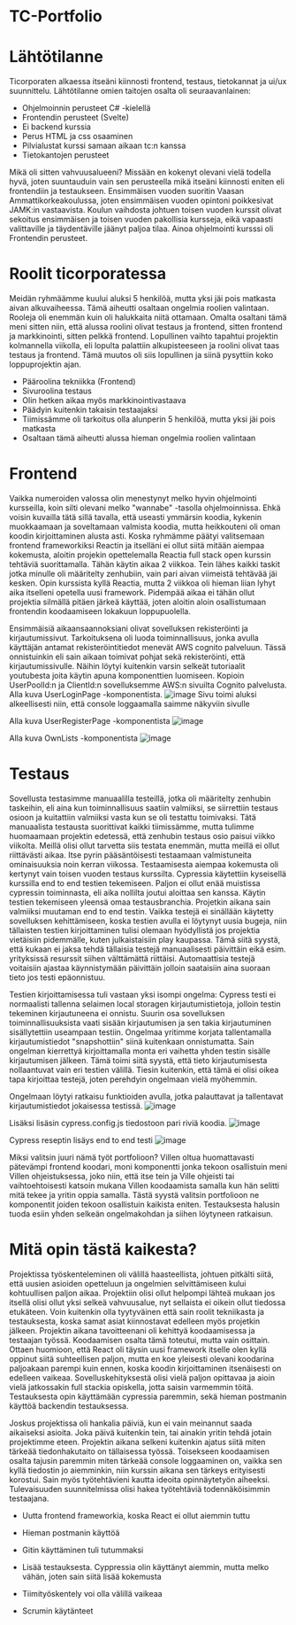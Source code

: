 # TC-Portfolio
# Lähtötilanne

Ticorporaten alkaessa itseäni kiinnosti frontend, testaus, tietokannat ja ui/ux suunnittelu. Lähtötilanne omien taitojen osalta oli seuraavanlainen:
- Ohjelmoinnin perusteet C# -kielellä
- Frontendin perusteet (Svelte)
- Ei backend kurssia
- Perus HTML ja css osaaminen
- Pilvialustat kurssi samaan aikaan tc:n kanssa
- Tietokantojen perusteet

Mikä oli sitten vahvuusalueeni? Missään en kokenyt olevani vielä todella hyvä, joten suuntauduin vain sen perusteella mikä itseäni kiinnosti eniten eli frontendiin ja testaukseen. Ensimmäisen vuoden suoritin Vaasan Ammattikorkeakoulussa, joten ensimmäisen vuoden opintoni poikkesivat JAMK:in vastaavista. Koulun vaihdosta johtuen toisen vuoden kurssit olivat sekoitus ensimmäisen ja toisen vuoden pakollisia kursseja, eikä vapaasti valittaville ja täydentäville jäänyt paljoa tilaa. Ainoa ohjelmointi kursssi oli Frontendin perusteet.

# Roolit ticorporatessa

Meidän ryhmäämme kuului aluksi 5 henkilöä, mutta yksi jäi pois matkasta aivan alkuvaiheessa. Tämä aiheutti osaltaan ongelmia roolien valintaan. Rooleja oli enemmän kuin oli halukkaita niitä ottamaan. Omalta osaltani tämä meni sitten niin, että alussa roolini olivat testaus ja frontend, sitten frontend ja markkinointi, sitten pelkkä frontend. Lopullinen vaihto tapahtui projektin kolmannella viikolla, eli lopulta palattiin alkupisteeseen ja roolini olivat taas testaus ja frontend. Tämä muutos oli siis lopullinen ja siinä pysyttiin koko loppuprojektin ajan.

- Pääroolina tekniikka (Frontend)
- Sivuroolina testaus 
- Olin hetken aikaa myös markkinointivastaava
- Päädyin kuitenkin takaisin testaajaksi
- Tiimissämme oli tarkoitus olla alunperin 5 henkilöä, mutta yksi jäi pois matkasta
- Osaltaan tämä aiheutti alussa hieman ongelmia roolien valintaan

# Frontend

Vaikka numeroiden valossa olin menestynyt melko hyvin ohjelmointi kursseilla, koin silti olevani melko "wannabe" -tasolla ohjelmoinnissa. Ehkä voisin kuvailla tätä sillä tavalla, että useasti ymmärsin koodia, kykenin muokkaamaan ja soveltamaan valmista koodia, mutta heikkouteni oli oman koodin kirjoittaminen alusta asti. Koska ryhmämme päätyi valitsemaan frontend frameworkiksi Reactin ja itselläni ei ollut siitä mitään aiempaa kokemusta, aloitin projekin opettelemalla Reactia full stack open kurssin tehtäviä suorittamalla. Tähän käytin aikaa 2 viikkoa. Tein lähes kaikki taskit jotka minulle oli määritelty zenhubiin, vain pari aivan viimeistä tehtävää jäi kesken. Opin kurssista kyllä Reactia, mutta 2 viikkoa oli hieman liian lyhyt aika itselleni opetella uusi framework. Pidempää aikaa ei tähän ollut projektia silmällä pitäen järkeä käyttää, joten aloitin aloin osallistumaan frontendin koodaamiseen lokakuun loppupuolella. 

Ensimmäisiä aikaansaannoksiani olivat sovelluksen rekisteröinti ja kirjautumissivut. Tarkoituksena oli luoda toiminnallisuus, jonka avulla käyttäjän antamat rekisteröintitiedot menevät AWS cognito palveluun. Tässä onnistuinkin eli sain aikaan toimivat pohjat sekä rekisteröinti, että kirjautumissivulle. Näihin löytyi kuitenkin varsin selkeät tutoriaalit youtubesta joita käytin apuna komponenttien luomiseen. Kopioin UserPoolId:n ja ClientId:n sovelluksemme AWS:n sivuilta Cognito palvelusta. Alla kuva UserLoginPage -komponentista.
![image](https://user-images.githubusercontent.com/98876593/211802905-17460b4f-37bb-4082-b8b2-18c918f99029.png)
Sivu toimi aluksi alkeellisesti niin, että console loggaamalla saimme näkyviin sivulle 

Alla kuva UserRegisterPage -komponentista
![image](https://user-images.githubusercontent.com/98876593/212065587-7b45b103-2963-4004-9a76-81a90f007cb7.png)

Alla kuva OwnLists -komponentista
![image](https://user-images.githubusercontent.com/98876593/212067474-2fcecbbb-01eb-4b4f-828d-c27b0bbe429a.png)

# Testaus

Sovellusta testasimme manuaalilla testeillä, jotka oli määritelty zenhubin taskeihin, eli aina kun toiminnallisuus saatiin valmiiksi, se siirrettiin testaus osioon ja kuitattiin valmiiksi vasta kun se oli testattu toimivaksi. Tätä manuaalista testausta suorittivat kaikki tiimissämme, mutta tulimme huomaamaan projektin edetessä, että zenhubin testaus osio paisui viikko viikolta. Meillä olisi ollut tarvetta siis testata enemmän, mutta meillä ei ollut riittävästi aikaa. Itse pyrin pääsäntöisesti testaamaan valmistuneita ominaisuuksia noin kerran viikossa. Testaamisesta aiempaa kokemusta oli kertynyt vain toisen vuoden testaus kurssilta. Cypressia käytettiin kyseisellä kurssilla end to end testien tekemiseen. Paljon ei ollut enää muistissa cypressin toiminnasta, eli aika nollilta joutui aloittaa sen kanssa. Käytin testien tekemiseen yleensä omaa testausbranchia. Projetkin aikana sain valmiiksi muutaman end to end testin. Vaikka testejä ei sinällään käytetty sovelluksen kehittämiseen, koska testien avulla ei löytynyt uusia bugeja, niin tällaisten testien kirjoittaminen tulisi olemaan hyödyllistä jos projektia vietäisiin pidemmälle, kuten julkaistaisiin play kaupassa. Tämä siitä syystä, että kukaan ei jaksa tehdä tällaisia testejä manuaalisesti päivittäin eikä esim. yrityksissä resurssit siihen välttämättä riittäisi. Automaattisia testejä voitaisiin ajastaa käynnistymään päivittäin jolloin saataisiin aina suoraan tieto jos testi epäonnistuu.

Testien kirjoittamisessa tuli vastaan yksi isompi ongelma: Cypress testi ei normaalisti tallenna selaimen local storagen kirjautumistietoja, jolloin testin tekeminen kirjautuneena ei onnistu. Suurin osa sovelluksen toiminnallisuuksista vaati sisään kirjautumisen ja sen takia kirjautuminen sisällytettiin useampaan testiin. Ongelmaa yritimme korjata tallentamalla kirjautumistiedot "snapshottiin" siinä kuitenkaan onnistumatta. Sain ongelman kierrettyä kirjoittamalla monta eri vaihetta yhden testin sisälle kirjautumisen jälkeen. Tämä toimi siitä syystä, että tieto kirjautumisesta nollaantuvat vain eri testien välillä. Tiesin kuitenkin, että tämä ei olisi oikea tapa kirjoittaa testejä, joten perehdyin ongelmaan vielä myöhemmin. 

Ongelmaan löytyi ratkaisu funktioiden avulla, jotka palauttavat ja tallentavat kirjautumistiedot jokaisessa testissä.
![image](https://user-images.githubusercontent.com/98876593/212105494-82b9cc74-94d4-46e6-bb26-8a704c148825.png)

Lisäksi lisäsin cypress.config.js tiedostoon pari riviä koodia.
![image](https://user-images.githubusercontent.com/98876593/212106794-1c86c871-0fe0-4b96-9911-0ccc02bbd7d6.png)

Cypress reseptin lisäys end to end testi
![image](https://user-images.githubusercontent.com/98876593/212108788-39603892-c1e6-425f-a446-f82c3eb54527.png)

Miksi valitsin juuri nämä työt portfolioon? Villen oltua huomattavasti pätevämpi frontend koodari, moni komponentti jonka tekoon osallistuin meni Villen ohjeistuksessa, joko niin, että itse tein ja Ville ohjeisti tai vaihtoehtoisesti katsoin mukana Villen koodaamista samalla kun hän selitti mitä tekee ja yritin oppia samalla. Tästä syystä valitsin portfolioon ne komponentit joiden tekoon osallistuin kaikista eniten. Testauksesta halusin tuoda esiin yhden selkeän ongelmakohdan ja siihen löytyneen ratkaisun.    
 
# Mitä opin tästä kaikesta?

Projektissa työskenteleminen oli välillä haasteellista, johtuen pitkälti siitä, että uusien asioiden opetteluun ja ongelmien selvittämiseen kului kohtuullisen paljon aikaa. Projektiin olisi ollut helpompi lähteä mukaan jos itsellä olisi ollut yksi selkeä vahvuusalue, nyt sellaista ei oikein ollut tiedossa etukäteen. Voin kuitenkin olla tyytyväinen että sain roolit tekniikasta ja testauksesta, koska samat asiat kiinnostavat edelleen myös projetkin jälkeen. Projektin aikana tavoitteenani oli kehittyä koodaamisessa ja testaajan työssä. Koodaamisen osalta tämä toteutui, mutta vain osittain. Ottaen huomioon, että React oli täysin uusi framework itselle olen kyllä oppinut siitä suhteellisen paljon, mutta en koe yleisesti olevani koodarina paljoakaan parempi kuin ennen, koska koodin kirjoittaminen itsenäisesti on edelleen vaikeaa. Sovelluskehityksestä olisi vielä paljon opittavaa ja aioin vielä jatkossakin full stackia opiskella, jotta saisin varmemmin töitä. Testauksesta opin käyttämään cypressia paremmin, sekä hieman postmanin käyttöä backendin testauksessa. 

Joskus projektissa oli hankalia päiviä, kun ei vain meinannut saada aikaiseksi asioita. Joka päivä kuitenkin tein, tai ainakin yritin tehdä jotain projektimme eteen. Projektin aikana selkeni kuitenkin ajatus siitä miten tärkeää tiedonhakutaito on tällaisessa työssä. Toisekseen koodaamisen osalta tajusin paremmin miten tärkeää console loggaaminen on, vaikka sen kyllä tiedostin jo aiemminkin, niin kurssin aikana sen tärkeys erityisesti korostui. Sain myös työtehtävieni kautta ideoita opinnäytetyön aiheeksi. Tulevaisuuden suunnitelmissa olisi hakea työtehtäviä todennäköisimmin testaajana.

- Uutta frontend frameworkia, koska React ei ollut aiemmin tuttu

- Hieman postmanin käyttöä

- Gitin käyttäminen tuli tutummaksi

- Lisää testauksesta. Cyppressia olin käyttänyt aiemmin, mutta melko vähän, joten sain siitä lisää kokemusta

- Tiimityöskentely voi olla välillä vaikeaa

- Scrumin käytänteet




